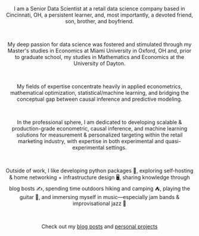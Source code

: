 <center>

I am a Senior Data Scientist at a retail data science company based in Cincinnati, OH, a persistent learner,
and, most importantly, a devoted friend, son, brother, and boyfriend.

<br>

My deep passion for data science was fostered and stimulated through my Master's studies in Economics at Miami University in Oxford, OH and,
prior to graduate school, my studies in Mathematics and Economics at the University of Dayton.

<br>

My fields of expertise concentrate heavily in applied econometrics, mathematical optimization, statistical/machine learning,
and bridging the conceptual gap between causal inference and predictive modeling.

<br>

In the professional sphere, I am dedicated to developing scalable & production-grade econometric,
causal inference, and machine learning solutions for measurement & personalized targeting within
the retail marketing industry, with expertise in both experimental and quasi-experimental settings.

<br>

Outside of work, I like developing python packages 🐍, exploring self-hosting & home networking + infrastructure design 🖥️,
sharing knowledge through blog bosts ✍️, spending time outdoors hiking and camping ⛺, playing the guitar 🎸, and
immersing myself in music—especially jam bands & improvisational jazz 🎼

<br>

Check out my [blog posts](/articles/) and [personal projects](/projects/)

</center>
